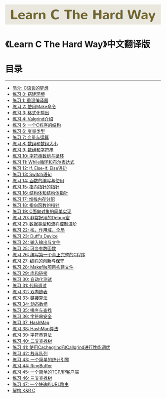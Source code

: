 ![logo](./logo.png)
# 《Learn C The Hard Way》中文翻译版


# 目录 #

----------------------------------


- [简介: C语言的梦想][48]
- [练习 0: 搭建环境][0]
- [练习 1: 重温编译器][1]
- [练习 2: 使用Make命令][2]
- [练习 3: 格式化输出][3]
- [练习 4: Valgrind介绍][4]
- [练习 5: 一个C程序的结构][5]
- [练习 6: 变量类型][6]
- [练习 7: 变量与运算][7]
- [练习 8: 数组和数组大小][8]
- [练习 9: 数组和字符串][9]
- [练习 10: 字符串数组与循环][10]
- [练习 11: While循环和布尔表达式][11]
- [练习 12: If, Else-If, Else语句][12]
- [练习 13: Switch语句][13]
- [练习 14: 函数的编写与使用][14]
- [练习 15: 指向指针的指针][15]
- [练习 16: 结构体和结构体指针][16]
- [练习 17: 堆栈内存分配][17]
- [练习 18: 指向函数的指针][18]
- [练习 19: C面向对象的简单实现][19]
- [练习 20: 非常好用的Debug宏][20]
- [练习 21: 数据类型和流程控制进阶][21]
- [练习 22: 栈，作用域，全局][22]
- [练习 23: Duff's Device][23]
- [练习 24: 输入输出与文件][24]
- [练习 25: 可变参数函数][25]
- [练习 26: 编写第一个真正完整的C程序][26]
- [练习 27: 编程的创新与保守][27]
- [练习 28: Makefile项目构建文件][28]
- [练习 29: 库和链接][29]
- [练习 30: 自动化测试][30]
- [练习 31: 代码调试][31]
- [练习 32: 双向链表][32]
- [练习 33: 链接算法][33]
- [练习 34: 动态数组][34]
- [练习 35: 排序与查找][35]
- [练习 36: 字符串安全][36]
- [练习 37: HashMap][37]
- [练习 38: HashMap算法][38]
- [练习 39: 字符串算法][39]
- [练习 40: 二叉查找树][40]
- [练习 41: 使用Cachegrind和Callgrind进行性能调优][41]
- [练习 42: 栈与队列][42]
- [练习 43: 一个简单的统计引擎][43]
- [练习 44: RingBuffer][44]
- [练习 45: 一个简单的TCP/IP客户端][45]
- [练习 46: 三叉查找树][46]
- [练习 47: 一个快速的URL路由][47]
- [解构 K&R C][49]


[0]: ./book/exercise-0.md
[1]: ./book/exercise-1.md
[2]: ./book/exercise-2.md
[3]: ./book/exercise-3.md
[4]: ./book/exercise-4.md
[5]: ./book/exercise-5.md
[6]: ./book/exercise-6.md
[7]: ./book/exercise-7.md
[8]: ./book/exercise-8.md
[9]: ./book/exercise-9.md
[10]: ./book/exercise-10.md
[11]: ./book/exercise-11.md
[12]: ./book/exercise-12.md
[13]: ./book/exercise-13.md
[14]: ./book/exercise-14.md
[15]: ./book/exercise-15.md
[16]: ./book/exercise-16.md
[17]: ./book/exercise-17.md
[18]: ./book/exercise-18.md
[19]: ./book/exercise-19.md
[20]: ./book/exercise-20.md
[21]: ./book/exercise-21.md
[22]: ./book/exercise-22.md
[23]: ./book/exercise-23.md
[24]: ./book/exercise-24.md
[25]: ./book/exercise-25.md
[26]: ./book/exercise-26.md
[27]: ./book/exercise-27.md
[28]: ./book/exercise-28.md
[29]: ./book/exercise-29.md
[30]: ./book/exercise-30.md
[31]: ./book/exercise-31.md
[32]: ./book/exercise-32.md
[33]: ./book/exercise-33.md
[34]: ./book/exercise-34.md
[35]: ./book/exercise-35.md
[36]: ./book/exercise-36.md
[37]: ./book/exercise-37.md
[38]: ./book/exercise-38.md
[39]: ./book/exercise-39.md
[40]: ./book/exercise-40.md
[41]: ./book/exercise-41.md
[42]: ./book/exercise-42.md
[43]: ./book/exercise-43.md
[44]: ./book/exercise-44.md
[45]: ./book/exercise-45.md
[46]: ./book/exercise-46.md
[47]: ./book/exercise-47.md
[48]: ./book/introduction.md
[49]: ./book/deconstructing.md